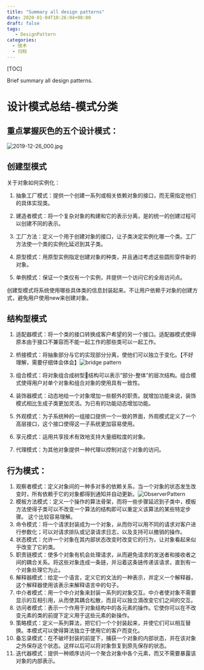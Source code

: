 ```yaml
---
title: "Summary all design patterns"
date: 2020-01-04T10:26:04+08:00
draft: false
tags: 
   - DesignPattern
categories:
  - 技术
  - 归档
---
```


[TOC]

 Brief summary all design patterns.

<!--more-->

# 设计模式总结-模式分类

## 重点掌握灰色的五个设计模式：

![2019-12-26_000.jpg](https://gitee.com/gdhu/testtingop/raw/master/2019-12-26_000.jpg)


## 创建型模式

关于对象如何实例化：

1. 抽象工厂模式：提供一个创建一系列或相关依赖对象的接口，而无需指定他们的具体实现类。

2. 建造者模式：将一个复杂对象的构建和它的表示分离，是的统一的创建过程可以创建不同的表示。

3. 工厂方法：定义一个用于创建对象的接口，让子类决定实例化哪一个类。工厂方法使一个类的实例化延迟到其子类。

4. 原型模式：用原型实例指定创建对象的种类，并且通过考虑这些圆形穿件新的对象。

5. 单例模式：保证一个类仅有一个实例，并提供一个访问它的全局访问点。

创建型模式将系统使用哪些具体类的信息封装起来。不让用户依赖于对象的创建方式，避免用户使用new来创建对象。

## 结构型模式

1. 适配器模式：将一个类的接口转换成客户希望的另一个接口。适配器模式使得原本由于接口不兼容而不能一起工作的那些类可以一起工作。

2. 桥接模式：将抽象部分与它的实现部分分离，使他们可以独立于变化。【不好理解，需要仔细体会体会】![bridge pattern](https://gitee.com/gdhu/testtingop/raw/master/2019-12-05_018.jpg)

3. 组合模式：将对象组合成树型🌲结构可以表示“部分-整体”的层次结构。组合模式使得用户对单个对象和组合对象的使用具有一致性。

4. 装饰器模式：动态地给一个对象增加一些额外的职责。就增加功能来说，装饰模式相比生成子类更加灵活。为已有的功能动态增加功能。

5. 外观模式：为子系统种的一组接口提供一个一致的界面，外观模式定义了一个高层接口，这个接口使得这一子系统更加容易使用。

6. 享元模式：运用共享技术有效地支持大量细粒度的对象。

7. 代理模式：为其他对象提供一种代理以控制对这个对象的访问。

## 行为模式：

1. 观察者模式：定义对象间的一种多对多的依赖关系，当一个对象的状态发生改变时，所有依赖于它的对象都得到通知并自动更新。![ObserverPattern](https://gitee.com/gdhu/testtingop/raw/master/2019-11-26_006.jpg)
2. 模板方法模式：定义一个操作的算法骨架，而将一些步骤延迟到子类中，模板方法使得子类可以不改变一个算法的结构即可以重定义该算法的某些特定步骤。 这个比较容易理解。
3. 命令模式：将一个请求封装成为一个对象，从而你可以用不同的请求对客户进行参数化；可以对请求排队或记录请求日志，以及支持可以撤销的操作。
4. 状态模式：允许一个对象在其内部状态改变时改变它的行为，让对象看起来似乎改变了它的类。
5. 职责链模式：使多个对象有机会处理请求，从而避免请求的发送者和接收者之间的耦合关系。将这些对象连成一条链，并沿着这条链传递该请求，直到有一个对象处理它为止。
6. 解释器模式：给定一个语言，定义它的文法的一种表示，并定义一个解释器，这个解释器使用该表示来解释语言中的句子。
7. 中介者模式：用一个中介对象来封装一系列的对象交互。中介者使对象不需要显示的互相引用，从而使其耦合松散，而且可以独立滴改变它们之间的交互。
8. 访问者模式：表示一个作用于对象结构中的各元素的操作。它使你可以在不改变元素的类的前提下定义用于这些元素的新操作。
9. 策略模式：定义一系列算法，把它们一个个封装起来，并使它们可以相互替换。本模式可以使得算法独立于使用它的客户而变化。
10. 备忘录模式：在不破坏封装的前提下，捕获一个对象的内部状态，并在该对象之外保存这个状态。这样以后可以将对象恢复到原先保存的状态。
11. 迭代器模式：提供一种顺序访问一个聚合对象中各个元素，而又不需要暴露该对象的内部表示。